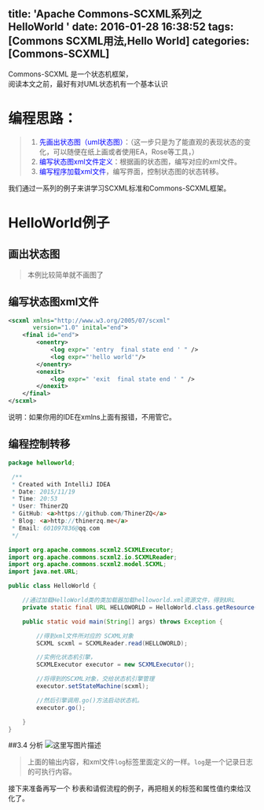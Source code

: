 title: 'Apache Commons-SCXML系列之 HelloWorld '
date: 2016-01-28 16:38:52
tags: [Commons SCXML用法,Hello World]
categories: [Commons-SCXML]
---

Commons-SCXML 是一个状态机框架，
<br>
阅读本文之前，最好有对UML状态机有一个基本认识

# 编程思路：
>1. <font color=blue>先画出状态图（uml状态图）</font>：（这一步只是为了能直观的表现状态的变化，可以随便在纸上画或者使用EA，Rose等工具，）
>2. <font color=blue> 编写状态图xml文件定义</font>：根据画的状态图，编写对应的xml文件。
>3. <font color=blue>编写程序加载xml文件</font>，编写界面，控制状态图的状态转移。

我们通过一系列的例子来讲学习SCXML标准和Commons-SCXML框架。
<!--more-->
# HelloWorld例子
## 画出状态图
>本例比较简单就不画图了

## 编写状态图xml文件


```xml
<scxml xmlns="http://www.w3.org/2005/07/scxml"
       version="1.0" inital="end">
    <final id="end">
        <onentry>
            <log expr=" 'entry  final state end ' " />
            <log expr="'hello world'"/>
        </onentry>
        <onexit>
            <log expr=" 'exit  final state end ' " />
        </onexit>
    </final>
</scxml>
```
说明：如果你用的IDE在xmlns上面有报错，不用管它。
## 编程控制转移
```java
package helloworld;

 /**
 * Created with IntelliJ IDEA
 * Date: 2015/11/19
 * Time: 20:53
 * User: ThinerZQ
 * GitHub: <a>https://github.com/ThinerZQ</a>
 * Blog: <a>http://thinerzq.me</a>
 * Email: 601097836@qq.com
 */

import org.apache.commons.scxml2.SCXMLExecutor;
import org.apache.commons.scxml2.io.SCXMLReader;
import org.apache.commons.scxml2.model.SCXML;
import java.net.URL;

public class HelloWorld {

    //通过加载HelloWorld类的类加载器加载helloworld.xml资源文件，得到URL
    private static final URL HELLOWORLD = HelloWorld.class.getResource("helloworld.xml");

    public static void main(String[] args) throws Exception {

        //得到xml文件所对应的 SCXML对象
        SCXML scxml = SCXMLReader.read(HELLOWORLD);

        //实例化状态机引擎，
        SCXMLExecutor executor = new SCXMLExecutor();

        //将得到的SCXML对象，交给状态机引擎管理
        executor.setStateMachine(scxml);

        //然后引擎调用.go()方法启动状态机。
        executor.go();

    }
}   
```

##3.4 分析
![这里写图片描述](http://img.blog.csdn.net/20151127210902233)
>上面的输出内容，和xml文件<code>log</code>标签里面定义的一样。<code>log</code>是一个记录日志的可执行内容。


接下来准备再写一个 秒表和请假流程的例子，再把相关的标签和属性值约束给汉化了。
